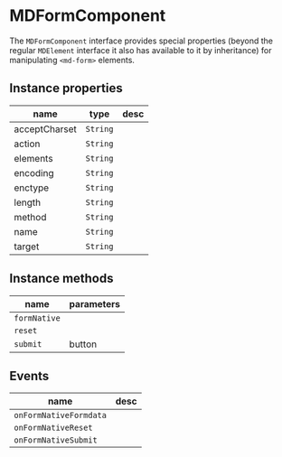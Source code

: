 # MDFormComponent
The `MDFormComponent` interface provides special properties (beyond the regular `MDElement` interface it also has available to it by inheritance) for manipulating `<md-form>` elements.

## Instance properties

name|type|desc
---|---|---
acceptCharset|`String`|
action|`String`|
elements|`String`|
encoding|`String`|
enctype|`String`|
length|`String`|
method|`String`|
name|`String`|
target|`String`|

## Instance methods

name|parameters
---|---
`formNative`|
`reset`|
`submit`|button

## Events

name|desc
---|---
`onFormNativeFormdata`|
`onFormNativeReset`|
`onFormNativeSubmit`|
